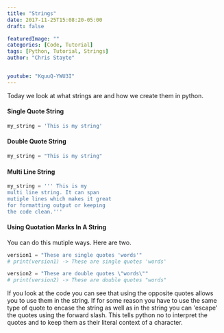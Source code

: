 ```yaml
---
title: "Strings"
date: 2017-11-25T15:08:20-05:00
draft: false

featuredImage: ""
categories: [Code, Tutorial]
tags: [Python, Tutorial, Strings]
author: "Chris Stayte"


youtube: "KquuQ-YWU3I"
---
```


Today we look at what strings are and how we create them in python.

<!--more-->

>
#### Single Quote String
``` python
my_string = 'This is my string'
```
#### Double Quote String
``` python
my_string = "This is my string"
```
#### Multi Line String
``` python
my_string = ''' This is my
multi line string. It can span
mutiple lines which makes it great
for formatting output or keeping
the code clean.'''
```
#### Using Quotation Marks In A String
You can do this mutiple ways. Here are two.
``` python
version1 = "These are single quotes 'words'"
# print(version1) -> These are single quotes 'words'

version2 = "These are double quotes \"words\""
# print(version2) -> These are double quotes "words"
```
If you look at the code you can see that using the opposite quotes allows you to use
them in the string. If for some reason you have to use the same type of quote to
encase the string as well as in the string you can 'escape' the quotes using the
forward slash. This tells python no to interpret the quotes and to keep them as 
their literal context of a character.
